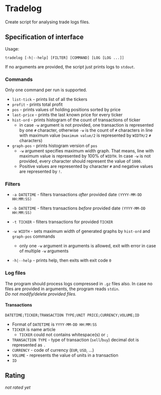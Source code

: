 # Tradelog

Create script for analysing trade logs files.

## Specification of interface
Usage:
```shell
tradelog [-h|--help] [FILTER] [COMMAND] [LOG [LOG ...]]
```
If no arguments are provided, the script just prints logs to `stdout`.

### Commands
Only one command per run is supported.
- `list-tick` - prints list of all the tickers
- `profit` - prints total profit
- `pos` - prints values of holding positions sorted by price
- `last-price` - prints the last known price for every ticker
- `hist-ord` - prints histogram of the count of transactions of ticker
    - in case `-w` argument is not provided, one transaction is represented by one `#` character,
      otherwise `-w` is the count of `#` characters in line with maximum value (`maximum value/2` is represented by `WIDTH/2` `#` characters)
- `graph-pos` - prints histogram version of `pos`
    - `-w` argument specifies maximum width graph. That means, line with maximum value is represented by 100% of `WIDTH`. In case `-w` is not provided, every character should represent the value of `1000`.
    - Positive values are represented by character `#` and negative values are represented by `!`.

### Filters
- `-a DATETIME` - filters transactions _after_ provided date `(YYYY-MM-DD HH:MM:SS)`
- `-b DATETIME` - filters transactions _before_ provided date `(YYYY-MM-DD HH:MM:SS)`
- `-t TICKER` - filters transactions for provided `TICKER`
- `-w WIDTH` - sets maximum width of generated graphs by `hist-ord` and `graph-pos` commands
    - only one `-w` argument in arguments is allowed, exit with error in case of multiple `-w` arguments

- `-h|--help` - prints help, then exits with exit code `0`


### Log files
The program should process logs compressed in `.gz` files also.
In case no files are provided in arguments, the program reads `stdin`.  
*Do not modify/delete provided files.*
#### Transactions
```
DATETIME;TICKER;TRANSACTION TYPE;UNIT PRICE;CURRENCY;VOLUME;ID
```
- Format of `DATETIME` is `YYYY-MM-DD HH:MM:SS`
- `TICKER` is name article
    - `TICKER` could not contains whitespace(s) or `;`
- `TRANSACTION TYPE` - type of transaction (`sell`/`buy`) decimal dot is represented as `.`
- `CURRENCY` - code of currency (`EUR`, `USD`, ...)
- `VOLUME` - represents the value of units in a transaction
- `ID`

## Rating
_not rated yet_
